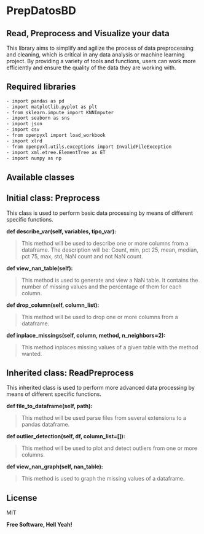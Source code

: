 # PrepDatosBD
## Read, Preprocess and Visualize your data

This library aims to simplify and agilize the process of data preprocessing and cleaning, which is critical in any data analysis or machine learning project. By providing a variety of tools and functions, users can work more efficiently and ensure the quality of the data they are working with.

## Required libraries
```sh
- import pandas as pd
- import matplotlib.pyplot as plt
- from sklearn.impute import KNNImputer
- import seaborn as sns
- import json
- import csv
- from openpyxl import load_workbook
- import xlrd
- from openpyxl.utils.exceptions import InvalidFileException
- import xml.etree.ElementTree as ET
- import numpy as np
```

## Available classes
## Initial class: Preprocess
This class is used to perform basic data processing by means of different specific functions.

**def describe_var(self, variables, tipo_var):**
> This method will be used to describe one or more columns from a dataframe. 
The description will be: Count, min, pct 25, mean, median, pct 75, max, std, NaN count and not NaN count.

**def view_nan_table(self):**
> This method is used to generate and view a NaN table. It contains the number of missing values and the percentage of them for each column.

**def drop_column(self, column_list):**
> This method will be used to drop one or more columns from a dataframe.

**def inplace_missings(self, column, method, n_neighbors=2):**
> This method inplaces missing values of a given table with the method wanted.

## Inherited class: ReadPreprocess
This inherited class is used to perform more advanced data processing by means of different specific functions.

**def file_to_dataframe(self, path):**
> This method will be used parse files from several extensions to a pandas dataframe.

**def outlier_detection(self, df, column_list=[]):**
> This method will be used to plot and detect outliers from one or more columns.

**def view_nan_graph(self, nan_table):**
> This method is used to graph the missing values of a dataframe.

## License

MIT

**Free Software, Hell Yeah!**